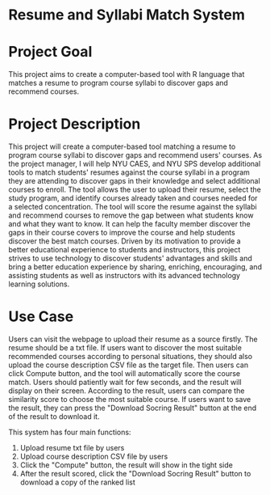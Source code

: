 # Resume and Syllabi Match System


# Project Goal
This project aims to create a computer-based tool with R language that matches a resume to program course syllabi to discover gaps and recommend courses. 

# Project Description
This project will create a computer-based tool matching a resume to program course syllabi to discover gaps and recommend users' courses.
As the project manager, I will help NYU CAES, and NYU SPS develop additional tools to match students' resumes against the course syllabi in a program they are attending to discover gaps in their knowledge and select additional courses to enroll. The tool allows the user to upload their resume, select the study program, and identify courses already taken and courses needed for a selected concentration. The tool will score the resume against the syllabi and recommend courses to remove the gap between what students know and what they want to know. It can help the faculty member discover the gaps in their course covers to improve the course and help students discover the best match courses.
Driven by its motivation to provide a better educational experience to students and instructors, this project strives to use technology to discover students' advantages and skills and bring a better education experience by sharing, enriching, encouraging, and assisting students as well as instructors with its advanced technology learning solutions.

# Use Case
Users can visit the webpage to upload their resume as a source firstly. 
The resume should be a txt file. If users want to discover the most suitable recommended courses according to personal situations, they should also upload the course description CSV file as the target file. Then users can click Compute button, and the tool will automatically score the course match. Users should patiently wait for few seconds, and the result will display on their screen. 
According to the result, users can compare the similarity score to choose the most suitable course. If users want to save the result, they can press the "Download Socring Result" button at the end of the result to download it.

This system has four main functions:
1.	Upload resume txt file by users
2.	Upload course description CSV file by users
3.	Click the "Compute" button, the result will show in the tight side
4.	After the result scored,  click the "Download Socring Result" button to download a copy of the ranked list


